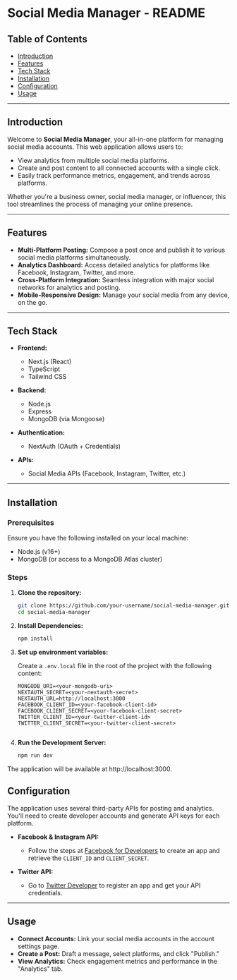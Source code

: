 # Social Media Manager - README

## Table of Contents
- [Introduction](#introduction)
- [Features](#features)
- [Tech Stack](#tech-stack)
- [Installation](#installation)
- [Configuration](#configuration)
- [Usage](#usage)

---

## Introduction

Welcome to **Social Media Manager**, your all-in-one platform for managing social media accounts. This web application allows users to:
- View analytics from multiple social media platforms.
- Create and post content to all connected accounts with a single click.
- Easily track performance metrics, engagement, and trends across platforms.

Whether you're a business owner, social media manager, or influencer, this tool streamlines the process of managing your online presence.

---

## Features

- **Multi-Platform Posting:** Compose a post once and publish it to various social media platforms simultaneously.
- **Analytics Dashboard:** Access detailed analytics for platforms like Facebook, Instagram, Twitter, and more.
- **Cross-Platform Integration:** Seamless integration with major social networks for analytics and posting.
- **Mobile-Responsive Design:** Manage your social media from any device, on the go.

---

## Tech Stack

- **Frontend:**
  - Next.js (React)
  - TypeScript
  - Tailwind CSS

- **Backend:**
  - Node.js
  - Express
  - MongoDB (via Mongoose)

- **Authentication:**
  - NextAuth (OAuth + Credentials)
  
- **APIs:**
  - Social Media APIs (Facebook, Instagram, Twitter, etc.)

---

## Installation

### Prerequisites

Ensure you have the following installed on your local machine:

- Node.js (v16+)
- MongoDB (or access to a MongoDB Atlas cluster)

### Steps

1. **Clone the repository:**
   ```bash
   git clone https://github.com/your-username/social-media-manager.git
   cd social-media-manager

2. **Install Dependencies:**
   ```bash
   npm install


3. **Set up environment variables:**

   Create a `.env.local` file in the root of the project with the following content:
   ```env
   MONGODB_URI=<your-mongodb-uri>
   NEXTAUTH_SECRET=<your-nextauth-secret>
   NEXTAUTH_URL=http://localhost:3000
   FACEBOOK_CLIENT_ID=<your-facebook-client-id>
   FACEBOOK_CLIENT_SECRET=<your-facebook-client-secret>
   TWITTER_CLIENT_ID=<your-twitter-client-id>
   TWITTER_CLIENT_SECRET=<your-twitter-client-secret>


4. **Run the Development Server:**
   ```bash
   npm run dev

The application will be available at http://localhost:3000.

## Configuration

The application uses several third-party APIs for posting and analytics. You'll need to create developer accounts and generate API keys for each platform.

- **Facebook & Instagram API:**
  - Follow the steps at [Facebook for Developers](https://developers.facebook.com/) to create an app and retrieve the `CLIENT_ID` and `CLIENT_SECRET`.

- **Twitter API:**
  - Go to [Twitter Developer](https://developer.twitter.com/en/apps) to register an app and get your API credentials.

---

## Usage

- **Connect Accounts:** Link your social media accounts in the account settings page.
- **Create a Post:** Draft a message, select platforms, and click "Publish."
- **View Analytics:** Check engagement metrics and performance in the "Analytics" tab.


